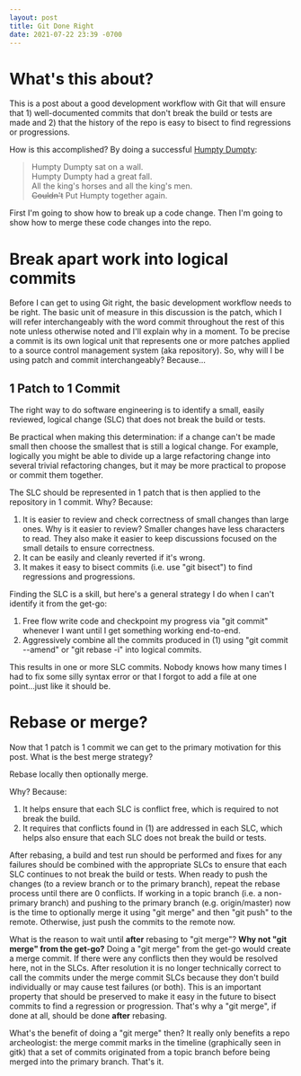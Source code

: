 ```yaml
---
layout: post
title: Git Done Right
date: 2021-07-22 23:39 -0700
---
```

# What's this about?

This is a post about a good development workflow with Git that will ensure that 1) well-documented commits that don't break the build or tests are made and 2) that the history of the repo is easy to bisect to find regressions or progressions.

How is this accomplished? By doing a successful <a href="https://www.youtube.com/watch?v=0n_J2z-ILXo" target="_blank" rel="noreferrer noopener">Humpty Dumpty</a>:

> Humpty Dumpty sat on a wall.<br>Humpty Dumpty had a great fall.<br>All the king's horses and all the king's men.<br>
> ~~Couldn't~~ Put Humpty together again.

First I'm going to show how to break up a code change. Then I'm going to show how to merge these code changes into the repo.

# Break apart work into logical commits

Before I can get to using Git right, the basic development workflow needs to be right. The basic unit of measure in this discussion is the patch, which I will refer interchangeably with the word commit throughout the rest of this note unless otherwise noted and I'll explain why in a moment. To be precise a commit is its own logical unit that represents one or more patches applied to a source control management system (aka repository). So, why will I be using patch and commit interchangeably? Because...

## 1 Patch to 1 Commit

The right way to do software engineering is to identify a small, easily reviewed, logical change (SLC) that does not break the build or tests.

Be practical when making this determination: if a change can't be made small then choose the smallest that is still a logical change. For example, logically you might be able to divide up a large refactoring change into several trivial refactoring changes, but it may be more practical to propose or commit them together.

The SLC should be represented in 1 patch that is then applied to the repository in 1 commit. Why? Because:

1. It is easier to review and check correctness of small changes than large ones. Why is it easier to review? Smaller changes have less characters to read. They also make it easier to keep discussions focused on the small details to ensure correctness.
2. It can be easily and cleanly reverted if it's wrong.
3. It makes it easy to bisect commits (i.e. use "git bisect") to find regressions and progressions.

Finding the SLC is a skill, but here's a general strategy I do when I can't identify it from the get-go:

1. Free flow write code and checkpoint my progress via "git commit" whenever I want until I get something working end-to-end.
2. Aggressively combine all the commits produced in (1) using "git commit --amend" or "git rebase -i" into logical commits.

This results in one or more SLC commits. Nobody knows how many times I had to fix some silly syntax error or that I forgot to add a file at one point...just like it should be.

# Rebase or merge?

Now that 1 patch is 1 commit we can get to the primary motivation for this post. What is the best merge strategy?

Rebase locally then optionally merge.

Why? Because:

1. It helps ensure that each SLC is conflict free, which is required to not break the build.
2. It requires that conflicts found in (1)  are addressed in each SLC, which helps also ensure that each SLC does not break the build or tests.

After rebasing, a build and test run should be performed and fixes for any failures should be combined with the appropriate SLCs to ensure that each SLC continues to not break the build or tests. When ready to push the changes (to a review branch or to the primary branch), repeat the rebase process until there are 0 conflicts. If working in a topic branch (i.e. a non-primary branch) and pushing to the primary branch (e.g. origin/master) now is the time to optionally merge it using "git merge" and then "git push" to the remote. Otherwise, just push the commits to the remote now.

What is the reason to wait until **after** rebasing to "git merge"? **Why not "git merge" from the get-go?** Doing a "git merge" from the get-go would create a merge commit. If there were any conflicts then they would be resolved here, not in the SLCs. After resolution it is no longer technically correct to call the commits under the merge commit SLCs because they don't build individually or may cause test failures (or both). This is an important property that should be preserved to make it easy in the future to bisect commits to find a regression or progression. That's why a "git merge", if done at all, should be done **after** rebasing.

What's the benefit of doing a "git merge" then? It really only benefits a repo archeologist: the merge commit marks in the timeline (graphically seen in gitk) that a set of commits originated from a topic branch before being merged into the primary branch. That's it.

